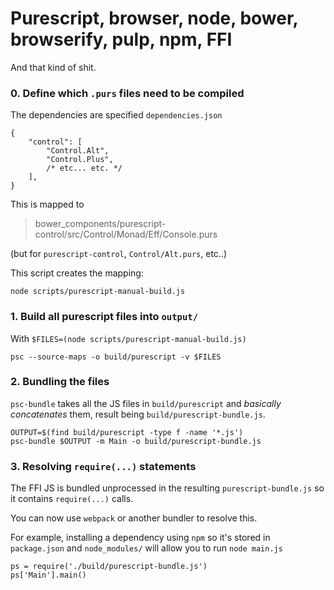 # Purescript, browser, node, bower, browserify, pulp, npm, FFI

And that kind of shit.

### 0. Define which `.purs` files need to be compiled

The dependencies are specified `dependencies.json`

	{
		"control": [
			"Control.Alt",
			"Control.Plus",
			/* etc... etc. */
		],
	}

This is mapped to

> bower_components/purescript-control/src/Control/Monad/Eff/Console.purs

(but for `purescript-control`, `Control/Alt.purs`, etc..)

This script creates the mapping:

	node scripts/purescript-manual-build.js

### 1. Build all purescript files into `output/`

With `$FILES=(node scripts/purescript-manual-build.js)`

	psc --source-maps -o build/purescript -v $FILES

### 2. Bundling the files

`psc-bundle` takes all the JS files in `build/purescript` and *basically
concatenates* them, result being `build/purescript-bundle.js`.

	OUTPUT=$(find build/purescript -type f -name '*.js')
	psc-bundle $OUTPUT -m Main -o build/purescript-bundle.js

### 3. Resolving `require(...)` statements

The FFI JS is bundled unprocessed in the resulting
`purescript-bundle.js` so it contains `require(...)` calls.

You can now use `webpack` or another bundler to resolve this.

For example, installing a dependency using `npm` so it's
stored in `package.json` and `node_modules/` will allow
you to run `node main.js`

	ps = require('./build/purescript-bundle.js')
	ps['Main'].main()


